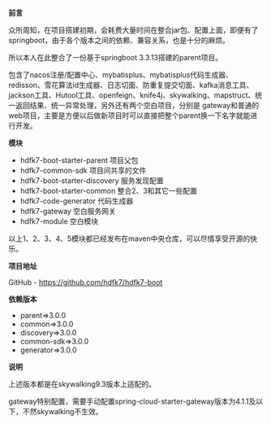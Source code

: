 **前言**

众所周知，在项目搭建初期，会耗费大量时间在整合jar包、配置上面，即便有了springboot，由于各个版本之间的依赖、兼容关系，也是十分的麻烦。

所以本人在此整合了一份基于springboot 3.3.13搭建的parent项目。

包含了nacos注册/配置中心、mybatisplus、mybatisplus代码生成器、redisson、雪花算法id生成器、日志切面、防重复提交切面、kafka消息工具、jackson工具、Hutool工具、openfeign、knife4j、skywalking、mapstruct、统一返回结果、统一异常处理，另外还有两个空白项目，分别是
gateway和普通的web项目，主要是方便以后做新项目时可以直接把整个parent换一下名字就能进行开发。

**模块**

* hdfk7-boot-starter-parent 项目父包
* hdfk7-common-sdk 项目间共享的文件
* hdfk7-boot-starter-discovery 服务发现配置
* hdfk7-boot-starter-common 整合2、3和其它一些配置
* hdfk7-code-generator 代码生成器
* hdfk7-gateway 空白服务网关
* hdfk7-module 空白模块

以上1、2、3、4、5模块都已经发布在maven中央仓库，可以尽情享受开源的快乐。

**项目地址**

GitHub - https://github.com/hdfk7/hdfk7-boot

**依赖版本**

* parent=>3.0.0
* common=>3.0.0
* discovery=>3.0.0
* common-sdk=>3.0.0
* generator=>3.0.0

**说明**

上述版本都是在skywalking9.3版本上适配的。

gateway特别配置，需要手动配置spring-cloud-starter-gateway版本为4.1.1及以下，不然skywalking不生效。
